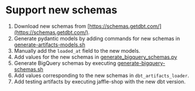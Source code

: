 # Support new schemas

1. Download new schemas from [https://schemas.getdbt.com/](https://schemas.getdbt.com/).
2. Generate pydantic models by adding commands for new schemas in [generate-artifacts-models.sh](../dev/generate-artifacts-models.sh)
3. Manually add the `loaded_at` field to the new models.
4. Add values for the new schemas in [generate_bigquery_schemas.py](../dbt_artifacts_loader/scripts/generate_bigquery_schemas.py)
5. Generate BigQuery schemas by executing [generate-bigquery-schemas.sh](../dev/generate-bigquery-schemas.sh)
6. Add values corresponding to the new schemas in `dbt_artifacts_loader`.
7. Add testing artifacts by executing jaffle-shop with the new dbt version.
